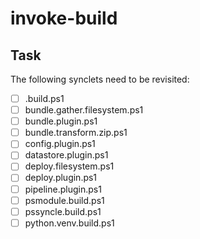 # invoke-build

## Task
The following synclets need to be revisited:
- [ ] .build.ps1
- [ ] bundle.gather.filesystem.ps1
- [ ] bundle.plugin.ps1
- [ ] bundle.transform.zip.ps1
- [ ] config.plugin.ps1
- [ ] datastore.plugin.ps1
- [ ] deploy.filesystem.ps1
- [ ] deploy.plugin.ps1
- [ ] pipeline.plugin.ps1
- [ ] psmodule.build.ps1
- [ ] pssyncle.build.ps1
- [ ] python.venv.build.ps1
